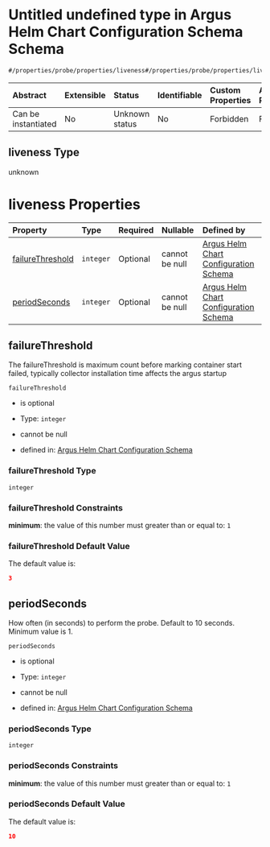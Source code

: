 # Untitled undefined type in Argus Helm Chart Configuration Schema Schema

```txt
#/properties/probe/properties/liveness#/properties/probe/properties/liveness
```



| Abstract            | Extensible | Status         | Identifiable | Custom Properties | Additional Properties | Access Restrictions | Defined In                                                        |
| :------------------ | :--------- | :------------- | :----------- | :---------------- | :-------------------- | :------------------ | :---------------------------------------------------------------- |
| Can be instantiated | No         | Unknown status | No           | Forbidden         | Forbidden             | none                | [values.schema.json\*](values.schema.json "open original schema") |

## liveness Type

unknown

# liveness Properties

| Property                              | Type      | Required | Nullable       | Defined by                                                                                                                                                                                                                                                 |
| :------------------------------------ | :-------- | :------- | :------------- | :--------------------------------------------------------------------------------------------------------------------------------------------------------------------------------------------------------------------------------------------------------- |
| [failureThreshold](#failurethreshold) | `integer` | Optional | cannot be null | [Argus Helm Chart Configuration Schema](values-properties-probe-properties-liveness-properties-failurethreshold.md "#/properties/probe/properties/liveness/properties/failureThreshold#/properties/probe/properties/liveness/properties/failureThreshold") |
| [periodSeconds](#periodseconds)       | `integer` | Optional | cannot be null | [Argus Helm Chart Configuration Schema](values-properties-probe-properties-liveness-properties-periodseconds.md "#/properties/probe/properties/liveness/properties/periodSeconds#/properties/probe/properties/liveness/properties/periodSeconds")          |

## failureThreshold

The failureThreshold is maximum count before marking container start failed, typically collector installation time affects the argus startup

`failureThreshold`

*   is optional

*   Type: `integer`

*   cannot be null

*   defined in: [Argus Helm Chart Configuration Schema](values-properties-probe-properties-liveness-properties-failurethreshold.md "#/properties/probe/properties/liveness/properties/failureThreshold#/properties/probe/properties/liveness/properties/failureThreshold")

### failureThreshold Type

`integer`

### failureThreshold Constraints

**minimum**: the value of this number must greater than or equal to: `1`

### failureThreshold Default Value

The default value is:

```json
3
```

## periodSeconds

How often (in seconds) to perform the probe. Default to 10 seconds. Minimum value is 1.

`periodSeconds`

*   is optional

*   Type: `integer`

*   cannot be null

*   defined in: [Argus Helm Chart Configuration Schema](values-properties-probe-properties-liveness-properties-periodseconds.md "#/properties/probe/properties/liveness/properties/periodSeconds#/properties/probe/properties/liveness/properties/periodSeconds")

### periodSeconds Type

`integer`

### periodSeconds Constraints

**minimum**: the value of this number must greater than or equal to: `1`

### periodSeconds Default Value

The default value is:

```json
10
```
